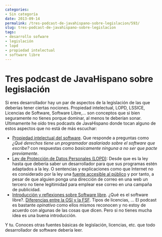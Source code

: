 ```yaml
---
categories:
- Sin categoría
date: 2013-09-14
permalink: /tres-podcast-de-javahispano-sobre-legislacion/593/
slug: tres-podcast-de-javahispano-sobre-legislacion
tags:
- desarrollo sofware
- legislación
- lopd
- propiedad intelectual
- software libre
---
```


# Tres podcast de JavaHispano sobre legislación

Si eres desarrollador hay un par de aspectos de la legislación de las que deberías tener ciertas nociones. Propiedad intelectual, LOPD, LSSICE, Licencias de Software, Software Libre,… son conceptos que si bien seguramente no tienes porque dominar, al menos te deberían sonar. Ultimamente he oído tres podcasts de JavaHispano donde tocan alguno de estos aspectos que no está de más escuchar:

- <span style="line-height: 16px;">[Propiedad intelectual del software](http://www.javahispano.org/podcast/2008/11/23/javahispano-podcast-024-propiedad-intelectual-del-software-e.html). Que responde a preguntas como *¿Qué derechos tiene un programador asalariado sobre el software que escribe?* con respuestas como *basicamente ninguna a no ser que pacte previamente*.</span>
- [Ley de Protección de Datos Personales (LOPD)](http://www.javahispano.org/podcast/2010/11/7/javahispano-podcast-097-ley-de-proteccion-de-datos-personale.html): Desde que es la ley hasta que debería saber un desarrollador para que sus programas estén adaptados a la ley. O sentencias y explicaciones como que Internet no es considerado por la ley una [fuente accesible al público](http://leyprotecciondatos.blogspot.com.es/2008/09/internet-es-una-tentacin.html) y por tanto, a pesar de que alguien ponga una dirección de correo en una web un tercero no tiene legitimidad para emplear ese correo en una campaña de publicidad.
- [Introducción y reflexiones sobre Software libre](http://www.javahispano.org/podcast/2012/1/30/javahispano-podcast-135-introduccion-y-reflexiones-sobre-sof.html). ¿Qué es el software libre?. [Diferencias entre la OSI y la FSF](http://www.gnu.org/philosophy/open-source-misses-the-point.es.html). Tipos de licencias, … El podcast es bastante *opinativo* como ellos mismos reconocen y no estoy de acuerdo con algunas de las cosas que dicen. Pero si no tienes mucha idea es una buena introducción.

Y tu. Conoces otras fuentes básicas de legislación, licencias, etc. que todo desarrollador de software debería leer.